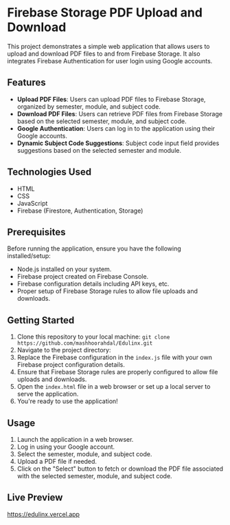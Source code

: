 # Firebase Storage PDF Upload and Download

This project demonstrates a simple web application that allows users to upload and download PDF files to and from Firebase Storage. It also integrates Firebase Authentication for user login using Google accounts.

## Features

- **Upload PDF Files**: Users can upload PDF files to Firebase Storage, organized by semester, module, and subject code.
- **Download PDF Files**: Users can retrieve PDF files from Firebase Storage based on the selected semester, module, and subject code.
- **Google Authentication**: Users can log in to the application using their Google accounts.
- **Dynamic Subject Code Suggestions**: Subject code input field provides suggestions based on the selected semester and module.

## Technologies Used

- HTML
- CSS
- JavaScript
- Firebase (Firestore, Authentication, Storage)

## Prerequisites

Before running the application, ensure you have the following installed/setup:

- Node.js installed on your system.
- Firebase project created on Firebase Console.
- Firebase configuration details including API keys, etc.
- Proper setup of Firebase Storage rules to allow file uploads and downloads.

## Getting Started

1. Clone this repository to your local machine:    ```git clone https://github.com/mashhoorahdal/Edulinx.git```
2.  Navigate to the project directory:
3. Replace the Firebase configuration in the `index.js` file with your own Firebase project configuration details.
4. Ensure that Firebase Storage rules are properly configured to allow file uploads and downloads.
5. Open the `index.html` file in a web browser or set up a local server to serve the application.
6. You're ready to use the application! 

## Usage

1. Launch the application in a web browser.
2. Log in using your Google account.
3. Select the semester, module, and subject code.
4. Upload a PDF file if needed.
5. Click on the "Select" button to fetch or download the PDF file associated with the selected semester, module, and subject code.

## Live Preview 
https://edulinx.vercel.app




